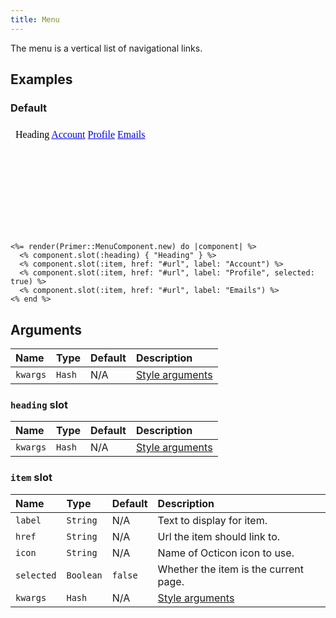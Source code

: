 ```yaml
---
title: Menu
---
```


The menu is a vertical list of navigational links.

## Examples

### Default

<iframe style="width: 100%; border: 0px; height: 175px;" srcdoc="<html><head><link href='https://unpkg.com/@primer/css/dist/primer.css' rel='stylesheet'></head><body><nav aria-labelledby='menu-heading' class='menu '>    <span id='menu-heading' class='menu-heading '>      Heading</span>    <a href='#url' class='menu-item '>      Account</a>    <a aria-current='page' href='#url' class='menu-item '>      Profile</a>    <a href='#url' class='menu-item '>      Emails</a></nav></body></html>"></iframe>

```erb
<%= render(Primer::MenuComponent.new) do |component| %>
  <% component.slot(:heading) { "Heading" } %>
  <% component.slot(:item, href: "#url", label: "Account") %>
  <% component.slot(:item, href: "#url", label: "Profile", selected: true) %>
  <% component.slot(:item, href: "#url", label: "Emails") %>
<% end %>
```

## Arguments

| Name | Type | Default | Description |
| :- | :- | :- | :- |
| `kwargs` | `Hash` | N/A | [Style arguments](/style-arguments) |

### `heading` slot

| Name | Type | Default | Description |
| :- | :- | :- | :- |
| `kwargs` | `Hash` | N/A | [Style arguments](/style-arguments) |

### `item` slot

| Name | Type | Default | Description |
| :- | :- | :- | :- |
| `label` | `String` | N/A | Text to display for item. |
| `href` | `String` | N/A | Url the item should link to. |
| `icon` | `String` | N/A | Name of Octicon icon to use. |
| `selected` | `Boolean` | `false` | Whether the item is the current page. |
| `kwargs` | `Hash` | N/A | [Style arguments](/style-arguments) |
